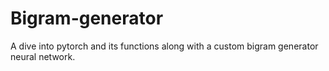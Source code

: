 # Bigram-generator
A dive into pytorch and its functions along with a custom bigram generator neural network.
